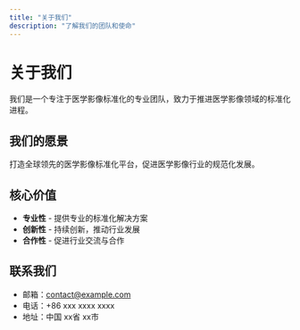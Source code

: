 ```yaml
---
title: "关于我们"
description: "了解我们的团队和使命"
---
```


# 关于我们

我们是一个专注于医学影像标准化的专业团队，致力于推进医学影像领域的标准化进程。

## 我们的愿景

打造全球领先的医学影像标准化平台，促进医学影像行业的规范化发展。

## 核心价值

- **专业性** - 提供专业的标准化解决方案
- **创新性** - 持续创新，推动行业发展
- **合作性** - 促进行业交流与合作

## 联系我们

- 邮箱：contact@example.com
- 电话：+86 xxx xxxx xxxx
- 地址：中国 xx省 xx市
